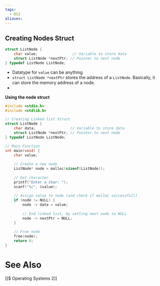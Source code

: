 ```yaml
---
tags:
  - OS2
aliases:
---
```



## Creating Nodes Struct
```c showlinenumbers
struct ListNode {
	char value;                // Variable to store data
	struct ListNode *nextPtr; // Pointer to next node
} typedef ListNode ListNode;
```
- Datatype for `value` can be anything
- `struct ListNode *nextPtr` stores the address of a `ListNode`. Basically, it can store the memory address of a node.
- 

**Using the node struct**
```c showlinenumbers
#include <stdio.h>
#include <stdlib.h>

// Creating Linked list Struct
struct ListNode {
	char data;                // Variable to store data
	struct ListNode *nextPtr; // Pointer to next node
} typedef ListNode ListNode;

// Main Function
int main(void) {
	char value;
	 
	// Create a new node
	ListNode* node = malloc(sizeof(ListNode));
	
	// Get character
	printf("Enter a char: ");
	scanf("%c", &value);
	
	// Assign value to node (and check if malloc successfull)
	if (node != NULL) {
		node -> data = value;
		
		// End linked list, by setting next node to NULL
		node -> nextPtr = NULL;
	}
	
	// Free node
	free(node);
	return 0;
}
```


# See Also
[[$ Operating Systems 2]]